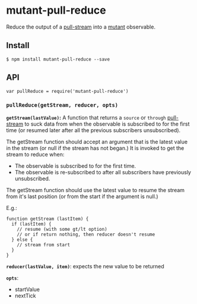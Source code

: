 mutant-pull-reduce
===

Reduce the output of a [pull-stream](https://github.com/pull-stream/pull-stream) into a [mutant](https://github.com/mmckegg/mutant) observable.

## Install

```shell
$ npm install mutant-pull-reduce --save
```

## API

```
var pullReduce = require('mutant-pull-reduce')
```

### `pullReduce(getStream, reducer, opts)`

**`getStream(lastValue)`:** A function that returns a `source` or `through` [pull-stream](https://github.com/pull-stream/pull-stream) to suck data from when the observable is subscribed to for the first time (or resumed later after all the previous subscribers unsubscribed).

The getStream function should accept an argument that is the latest value in the stream (or null if the stream has not began.) It is invoked to get the stream to reduce when:
* The observable is subscribed to for the first time.
* The observable is re-subscribed to after all subscribers have previously unsubscribed.

The getStream function should use the latest value to resume the stream from it's last position (or from the start if the argument is null.)

E.g.:

```
function getStream (lastItem) {
  if (lastItem) {
    // resume (with some gt/lt option)
    // or if return nothing, then reducer doesn't resume
  } else {
    // stream from start
  }
}
```

**`reducer(lastValue, item)`**: expects the new value to be returned

**`opts`**:
 - startValue
 - nextTick
